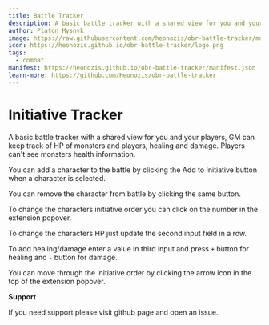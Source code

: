 ```yaml
---
title: Battle Tracker
description: A basic battle tracker with a shared view for you and your players, GM can keep track of HP of monsters and players, healing and damage. Players can't see monsters health information.
author: Platon Mysnyk
image: https://raw.githubusercontent.com/heonozis/obr-battle-tracker/main/docs/header.jpg
icon: https://heonozis.github.io/obr-battle-tracker/logo.png
tags:
  - combat
manifest: https://heonozis.github.io/obr-battle-tracker/manifest.json
learn-more: https://github.com/Heonozis/obr-battle-tracker
---
```


# Initiative Tracker

A basic battle tracker with a shared view for you and your players, GM can keep track of HP of monsters and players, healing and damage. Players can't see monsters health information.

You can add a character to the battle by clicking the Add to Initiative button when a character is selected.

You can remove the character from battle by clicking the same button.

To change the characters initiative order you can click on the number in the extension popover.

To change the characters HP just update the second input field in a row.

To add healing/damage enter a value in third input and press `+` button for healing and `-` button for damage.

You can move through the initiative order by clicking the arrow icon in the top of the extension popover.

**Support**

If you need support please visit github page and open an issue.